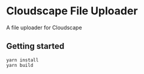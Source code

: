 # Cloudscape File Uploader

A file uploader for Cloudscape

## Getting started

```
yarn install
yarn build
```
